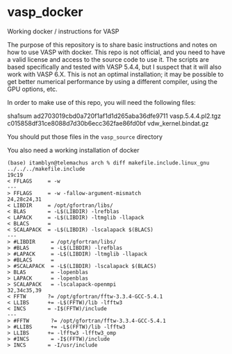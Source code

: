 # vasp_docker
Working docker / instructions for VASP

The purpose of this repository is to share basic instructions and notes on how to use VASP with docker. This repo is not official, and you need to have a valid license and access to the source code to use it. The scripts are based specifically and tested with VASP 5.4.4, but I suspect that it will also work with VASP 6.X. This is not an optimal installation; it may be possible to get better numerical performance by using a different compiler, using the GPU options, etc. 

In order to make use of this repo, you will need the following files:

sha1sum ad2703019cbd0a720f1af1d1d265aba36dfe9711	vasp.5.4.4.pl2.tgz
c015858df31ce8088d7d30b6ecc362fae86fd0bf		vdw_kernel.bindat.gz

You should put those files in the `vasp_source` directory

You also need a working installation of docker


```
(base) itamblyn@telemachus arch % diff makefile.include.linux_gnu ../../../makefile.include 
19c19
< FFLAGS     = -w
---
> FFLAGS     = -w -fallow-argument-mismatch
24,28c24,31
< LIBDIR     = /opt/gfortran/libs/
< BLAS       = -L$(LIBDIR) -lrefblas
< LAPACK     = -L$(LIBDIR) -ltmglib -llapack
< BLACS      = 
< SCALAPACK  = -L$(LIBDIR) -lscalapack $(BLACS)
---
> #LIBDIR     = /opt/gfortran/libs/
> #BLAS       = -L$(LIBDIR) -lrefblas
> #LAPACK     = -L$(LIBDIR) -ltmglib -llapack
> #BLACS      = 
> #SCALAPACK  = -L$(LIBDIR) -lscalapack $(BLACS)
> BLAS        = -lopenblas
> LAPACK      = -lopenblas
> SCALAPACK   = -lscalapack-openmpi
32,34c35,39
< FFTW       ?= /opt/gfortran/fftw-3.3.4-GCC-5.4.1
< LLIBS      += -L$(FFTW)/lib -lfftw3
< INCS       = -I$(FFTW)/include
---
> #FFTW       ?= /opt/gfortran/fftw-3.3.4-GCC-5.4.1
> #LLIBS      += -L$(FFTW)/lib -lfftw3
> LLIBS      += -lfftw3 -lfftw3_omp
> #INCS       = -I$(FFTW)/include
> INCS       = -I/usr/include
```
